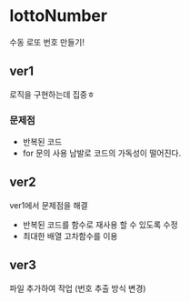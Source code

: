 # lottoNumber

수동 로또 번호 만들기!

## ver1

로직을 구현하는데 집중ㅎ

### 문제점

- 반복된 코드
- for 문의 사용 남발로 코드의 가독성이 떨어진다.

## ver2

ver1에서 문제점을 해결

- 반복된 코드를 함수로 재사용 할 수 있도록 수정
- 최대한 배열 고차함수를 이용

## ver3

파일 추가하여 작업 (번호 추출 방식 변경)
